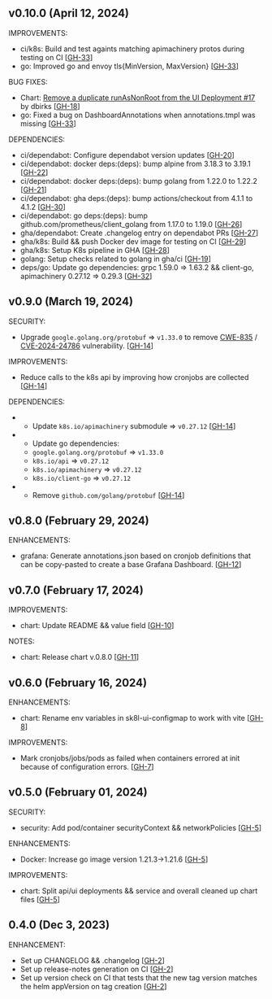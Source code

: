 ## v0.10.0 (April 12, 2024)

IMPROVEMENTS:

* ci/k8s: Build and test againts matching apimachinery protos during testing on CI [[GH-33](https://github.com/danroux/sk8l-api/issues/33)]
* go: Improved go and envoy tls{MinVersion, MaxVersion} [[GH-33](https://github.com/danroux/sk8l-api/issues/33)]

BUG FIXES:

* Chart: [Remove a duplicate runAsNonRoot from the UI Deployment #17](https://github.com/danroux/sk8l-api/pull/17) by dbirks [[GH-18](https://github.com/danroux/sk8l-api/issues/18)]
* go: Fixed a bug on DashboardAnnotations when annotations.tmpl was missing [[GH-33](https://github.com/danroux/sk8l-api/issues/33)]

DEPENDENCIES:

* ci/dependabot: Configure dependabot version updates [[GH-20](https://github.com/danroux/sk8l-api/issues/20)]
* ci/dependabot: docker deps:(deps): bump alpine from 3.18.3 to 3.19.1 [[GH-22](https://github.com/danroux/sk8l-api/issues/22)]
* ci/dependabot: docker deps:(deps): bump golang from 1.22.0 to 1.22.2 [[GH-21](https://github.com/danroux/sk8l-api/issues/21)]
* ci/dependabot: gha deps:(deps): bump actions/checkout from 4.1.1 to 4.1.2 [[GH-30](https://github.com/danroux/sk8l-api/issues/30)]
* ci/dependabot: go deps:(deps): bump github.com/prometheus/client_golang from 1.17.0 to 1.19.0 [[GH-26](https://github.com/danroux/sk8l-api/issues/26)]
* gha/dependabot: Create .changelog entry on dependabot PRs [[GH-27](https://github.com/danroux/sk8l-api/issues/27)]
* gha/k8s: Build && push Docker dev image for testing on CI [[GH-29](https://github.com/danroux/sk8l-api/issues/29)]
* gha/k8s: Setup K8s pipeline in GHA [[GH-28](https://github.com/danroux/sk8l-api/issues/28)]
* golang: Setup checks related to golang in gha/ci [[GH-19](https://github.com/danroux/sk8l-api/issues/19)]
* deps/go: Update go dependencies: grpc 1.59.0 => 1.63.2 && client-go, apimachinery 0.27.12 => 0.29.3 [[GH-32](https://github.com/danroux/sk8l-api/issues/32)]

## v0.9.0 (March 19, 2024)

SECURITY:

* Upgrade `google.golang.org/protobuf` => `v1.33.0` to remove [CWE-835](https://cwe.mitre.org/data/definitions/835.html) / [CVE-2024-24786](https://cve.mitre.org/cgi-bin/cvename.cgi?name=CVE-2024-24786) vulnerability. [[GH-14](https://github.com/danroux/sk8l-api/issues/14)]

IMPROVEMENTS:

* Reduce calls to the k8s api by improving how cronjobs are collected [[GH-14](https://github.com/danroux/sk8l-api/issues/14)]

DEPENDENCIES:

* - Update `k8s.io/apimachinery` submodule => `v0.27.12` [[GH-14](https://github.com/danroux/sk8l-api/issues/14)]
* - Update go dependencies:
  - `google.golang.org/protobuf` => `v1.33.0`
  - `k8s.io/api` => `v0.27.12`
  - `k8s.io/apimachinery` => `v0.27.12`
  - `k8s.io/client-go` => `v0.27.12`
* - Remove `github.com/golang/protobuf` [[GH-14](https://github.com/danroux/sk8l-api/issues/14)]

## v0.8.0 (February 29, 2024)

ENHANCEMENTS:

* grafana: Generate annotations.json based on cronjob definitions that can be copy-pasted to create a base Grafana Dashboard. [[GH-12](https://github.com/danroux/sk8l-api/issues/12)]

## v0.7.0 (February 17, 2024)

IMPROVEMENTS:

* chart: Update README && value field [[GH-10](https://github.com/danroux/sk8l-api/issues/10)]

NOTES:

* chart: Release chart v.0.8.0 [[GH-11](https://github.com/danroux/sk8l-api/issues/11)]

## v0.6.0 (February 16, 2024)

ENHANCEMENTS:

* chart: Rename env variables in sk8l-ui-configmap to work with vite [[GH-8](https://github.com/danroux/sk8l-api/issues/8)]

IMPROVEMENTS:

* Mark cronjobs/jobs/pods as failed when containers errored at init because of configuration errors. [[GH-7](https://github.com/danroux/sk8l-api/issues/7)]

## v0.5.0 (February 01, 2024)

SECURITY:

* security: Add pod/container securityContext && networkPolicies [[GH-5](https://github.com/danroux/sk8l-api/issues/5)]

ENHANCEMENTS:

* Docker: Increase go image version 1.21.3->1.21.6 [[GH-5](https://github.com/danroux/sk8l-api/issues/5)]

IMPROVEMENTS:

* chart: Split api/ui deployments && service and overall cleaned up chart files [[GH-5](https://github.com/danroux/sk8l-api/issues/5)]

## 0.4.0 (Dec 3, 2023)

ENHANCEMENT:

* Set up CHANGELOG && .changelog [[GH-2](https://github.com/danroux/sk8l-api/issues/2)]
* Set up release-notes generation on CI [[GH-2](https://github.com/danroux/sk8l-api/issues/2)]
* Set up version check on CI that tests that the new tag version matches the helm appVersion on tag creation [[GH-2](https://github.com/danroux/sk8l-api/issues/2)]
